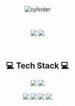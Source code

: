 <div align="center">

![cylinder](https://capsule-render.vercel.app/api?type=waving&color=timeGradient&text=Welcome%20To%20Alcoholrithm's%20profile%20&fontAlignY=45&fontSize=50&height=250&fontColor=FFFFFF)
  
  <h2></h2>
  
  <br>

<img src="https://github-readme-stats.vercel.app/api/top-langs/?username=Alcoholrithm&layout=compact" />

<img src="https://github-readme-stats.vercel.app/api?username=Alcoholrithm&show_icons=true" />
  
<!-- <p float="left"> -->
  

  

<!-- <img src="http://mazassumnida.wtf/api/pastel/generate_badge?boj=kmiiiaa"/> -->

</p>
  <br>
  <h2> 💻 Tech Stack 💻 </h2>
  
<img src="https://img.shields.io/badge/Python-3776AB?style=for-the-badge&logo=Python&logoColor=white&color=yellow">
<img src="https://img.shields.io/badge/C++-00599C?style=for-the-badge&logo=C%2B%2B&logoColor=white&color=blue">
<br> <br>
<img src="https://img.shields.io/badge/TensorFlow-FF6F00?style=for-the-badge&logo=TensorFlow&logoColor=white&color=orange">
<img src="https://img.shields.io/badge/Pytorch-EE4C2C?style=for-the-badge&logo=Pytorch&logoColor=white&color=red">
<img src="https://img.shields.io/badge/Pytorch Lightning-EE4C2C?style=for-the-badge&logo=Pytorch Lightning&logoColor=white&color=darkviolet">
<img src="https://img.shields.io/badge/Docker-2496ED?style=for-the-badge&logo=Docker&logoColor=white&color=dodgerblue">
</div>
